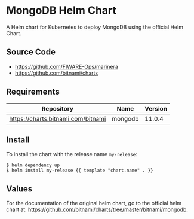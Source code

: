 # MongoDB Helm Chart

A Helm chart for Kubernetes to deploy MongoDB using the official Helm Chart.

## Source Code

* <https://github.com/FIWARE-Ops/marinera>
* <https://github.com/bitnami/charts>

## Requirements

| Repository | Name | Version |
|------------|------|---------|
| https://charts.bitnami.com/bitnami | mongodb | 11.0.4 |

## Install

To install the chart with the release name `my-release`:

```console
$ helm dependency up
$ helm install my-release {{ template "chart.name" . }}
```

## Values

For the documentation of the original helm chart, go to the official helm chart at: https://github.com/bitnami/charts/tree/master/bitnami/mongodb.
